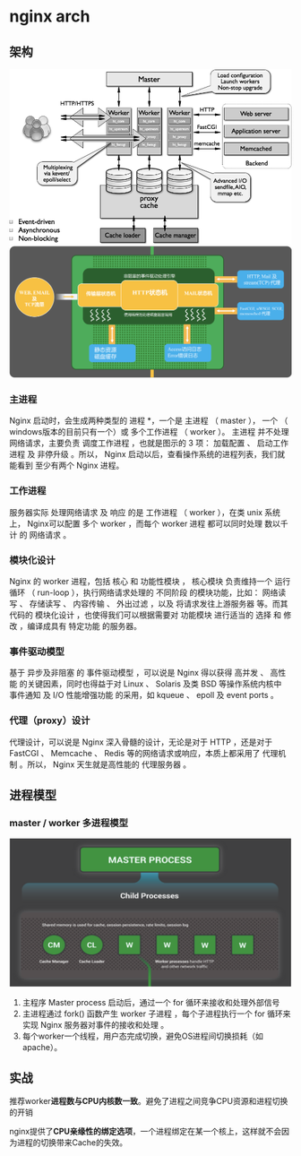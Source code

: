 # nginx arch

## 架构
![ img ](res/nginx-arch.png)
![ img ](res/nginx-inner.png)

### 主进程
Nginx 启动时，会生成两种类型的 进程 *，一个是 主进程 （ master ）， 一个 （ windows版本的目前只有一个）或 多个工作进程 （ worker ）。 主进程 并不处理网络请求，主要负责 调度工作进程 ，也就是图示的 3 项： 加载配置 、 启动工作进程 及 非停升级 。所以， Nginx 启动以后，查看操作系统的进程列表，我们就能看到 至少有两个 Nginx 进程。

### 工作进程
服务器实际 处理网络请求 及 响应 的是 工作进程 （ worker ），在类 unix 系统上， Nginx可以配置 多个 worker ，而每个 worker 进程 都可以同时处理 数以千计 的 网络请求 。

### 模块化设计
Nginx 的 worker 进程，包括 核心 和 功能性模块 ， 核心模块 负责维持一个 运行循环 （ run-loop ），执行网络请求处理的 不同阶段 的模块功能，比如： 网络读写 、 存储读写 、 内容传输 、 外出过滤 ，以及 将请求发往上游服务器 等。而其代码的 模块化设计 ，也使得我们可以根据需要对 功能模块 进行适当的 选择 和 修改 ，编译成具有 特定功能 的服务器。

### 事件驱动模型
基于 异步及非阻塞 的 事件驱动模型 ，可以说是 Nginx 得以获得 高并发 、 高性能 的关键因素，同时也得益于对 Linux 、 Solaris 及类 BSD 等操作系统内核中 事件通知 及 I/O 性能增强功能 的采用，如 kqueue 、 epoll 及 event ports 。

### 代理（proxy）设计
代理设计，可以说是 Nginx 深入骨髓的设计，无论是对于 HTTP ，还是对于 FastCGI 、 Memcache 、 Redis 等的网络请求或响应，本质上都采用了 代理机制 。所以， Nginx 天生就是高性能的 代理服务器 。

## 进程模型
### master / worker 多进程模型
![ img ](res/nginx-proc.png)
1. 主程序 Master process 启动后，通过一个 for 循环来接收和处理外部信号  
2. 主进程通过 fork() 函数产生 worker 子进程 ，每个子进程执行一个 for 循环来实现 Nginx 服务器对事件的接收和处理 。
3. 每个worker一个线程，用户态完成切换，避免OS进程间切换损耗（如apache）。

## 实战
推荐worker**进程数与CPU内核数一致**。避免了进程之间竞争CPU资源和进程切换的开销

nginx提供了**CPU亲缘性的绑定选项**，一个进程绑定在某一个核上，这样就不会因为进程的切换带来Cache的失效。  

